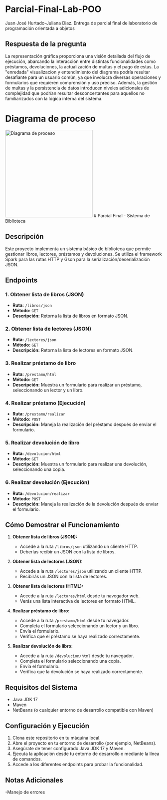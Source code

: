 # Parcial-Final-Lab-POO
Juan José Hurtado-Juliana Diaz. 
Entrega de parcial final de laboratorio de programación orientada a objetos 

## Respuesta de la pregunta

La representación gráfica proporciona una visión detallada del flujo de ejecución, abarcando la interacción entre distintas funcionalidades como préstamos, devoluciones, la actualización de multas y el pago de estas. La "enredada" visualizacion y entendimiento del diagrama podría resultar desafiante para un usuario común, ya que involucra diversas operaciones y formularios que requieren comprensión y uso preciso. Además, la gestión de multas y la persistencia de datos introducen niveles adicionales de complejidad que podrían resultar desconcertantes para aquellos no familiarizados con la lógica interna del sistema.

# Diagrama de proceso
<img width="280" alt="Diagrama de proceso" src="https://github.com/JuanHurtadom/Parcial-Final-Lab-POO/assets/142424907/74556fce-d6da-4f8d-a60f-51231c2db03d">
# Parcial Final - Sistema de Biblioteca

## Descripción

Este proyecto implementa un sistema básico de biblioteca que permite gestionar libros, lectores, préstamos y devoluciones. Se utiliza el framework Spark para las rutas HTTP y Gson para la serialización/deserialización JSON.

## Endpoints

### 1. Obtener lista de libros (JSON)
   - **Ruta:** `/libros/json`
   - **Método:** `GET`
   - **Descripción:** Retorna la lista de libros en formato JSON.

### 2. Obtener lista de lectores (JSON)
   - **Ruta:** `/lectores/json`
   - **Método:** `GET`
   - **Descripción:** Retorna la lista de lectores en formato JSON.

### 3. Realizar préstamo de libro
   - **Ruta:** `/prestamo/html`
   - **Método:** `GET`
   - **Descripción:** Muestra un formulario para realizar un préstamo, seleccionando un lector y un libro.

### 4. Realizar préstamo (Ejecución)
   - **Ruta:** `/prestamo/realizar`
   - **Método:** `POST`
   - **Descripción:** Maneja la realización del préstamo después de enviar el formulario.

### 5. Realizar devolución de libro
   - **Ruta:** `/devolucion/html`
   - **Método:** `GET`
   - **Descripción:** Muestra un formulario para realizar una devolución, seleccionando una copia.

### 6. Realizar devolución (Ejecución)
   - **Ruta:** `/devolucion/realizar`
   - **Método:** `POST`
   - **Descripción:** Maneja la realización de la devolución después de enviar el formulario.

## Cómo Demostrar el Funcionamiento

1. **Obtener lista de libros (JSON):**
   - Accede a la ruta `/libros/json` utilizando un cliente HTTP.
   - Deberías recibir un JSON con la lista de libros.

2. **Obtener lista de lectores (JSON):**
   - Accede a la ruta `/lectores/json` utilizando un cliente HTTP.
   - Recibirás un JSON con la lista de lectores.

3. **Obtener lista de lectores (HTML):**
   - Accede a la ruta `/lectores/html` desde tu navegador web.
   - Verás una lista interactiva de lectores en formato HTML.

4. **Realizar préstamo de libro:**
   - Accede a la ruta `/prestamo/html` desde tu navegador.
   - Completa el formulario seleccionando un lector y un libro.
   - Envía el formulario.
   - Verifica que el préstamo se haya realizado correctamente.

5. **Realizar devolución de libro:**
   - Accede a la ruta `/devolucion/html` desde tu navegador.
   - Completa el formulario seleccionando una copia.
   - Envía el formulario.
   - Verifica que la devolución se haya realizado correctamente.

## Requisitos del Sistema

- Java JDK 17
- Maven
- NetBeans (o cualquier entorno de desarrollo compatible con Maven)

## Configuración y Ejecución

1. Clona este repositorio en tu máquina local.
2. Abre el proyecto en tu entorno de desarrollo (por ejemplo, NetBeans).
3. Asegúrate de tener configurado Java JDK 17 y Maven.
4. Ejecuta la aplicación desde tu entorno de desarrollo o mediante la línea de comandos.
5. Accede a los diferentes endpoints para probar la funcionalidad.

## Notas Adicionales

-Manejo de errores
